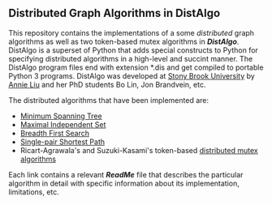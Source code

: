 Distributed Graph Algorithms in DistAlgo
----------------------------------------
This repository contains the implementations of a some _distributed_ graph algorithms as well as two token-based mutex algorithms in ***DistAlgo***. DistAlgo is a superset of Python that adds special constructs to Python for specifying distributed algorithms in a high-level and succint manner. The DistAlgo program files end with extension *.dis and get compiled to portable Python 3 programs. DistAlgo was developed at [Stony Brook University](http://www.cs.sunysb.edu/) by [Annie Liu](http://www.cs.sunysb.edu/~liu/) and her PhD students Bo Lin, Jon Brandvein, etc.

The distributed algorithms that have been implemented are:
* [Minimum Spanning Tree](https://github.com/arjungmenon/Distributed-Graph-Algorithms/tree/master/Minimum-Spanning-Tree)
* [Maximal Independent Set](https://github.com/arjungmenon/Distributed-Graph-Algorithms/tree/master/Maximal-Independent-Set)
* [Breadth First Search](https://github.com/arjungmenon/Distributed-Graph-Algorithms/tree/master/Breadth-First-Search)
* [Single-pair Shortest Path](https://github.com/arjungmenon/Distributed-Graph-Algorithms/tree/master/ShortestPath)
* Ricart-Agrawala's and Suzuki-Kasami's token-based [distributed mutex algorithms](https://github.com/arjungmenon/Distributed-Graph-Algorithms/tree/master/DistributedMutex)

Each link contains a relevant ***ReadMe*** file that describes the particular algorithm in detail with specific information about its implementation, limitations, etc.
